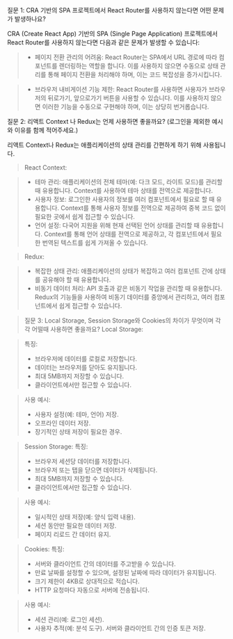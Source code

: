 질문 1: CRA 기반의 SPA 프로젝트에서 React Router를 사용하지 않는다면 어떤 문제가 발생하나요?

CRA (Create React App) 기반의 SPA (Single Page Application) 프로젝트에서 React Router를 사용하지 않는다면 다음과 같은 문제가 발생할 수 있습니다:

>- 페이지 전환 관리의 어려움: React Router는 SPA에서 URL 경로에 따라 컴포넌트를 렌더링하는 역할을 합니다. 이를 사용하지 않으면 수동으로 상태 관리를 통해 페이지 전환을 처리해야 하며, 이는 코드 복잡성을 증가시킵니다.

>- 브라우저 내비게이션 기능 제한: React Router를 사용하면 사용자가 브라우저의 뒤로가기, 앞으로가기 버튼을 사용할 수 있습니다. 이를 사용하지 않으면 이러한 기능을 수동으로 구현해야 하며, 이는 상당히 번거롭습니다.


질문 2: 리액트 Context 나 Redux는 언제 사용하면 좋을까요? (로그인을 제외한 예시와 이유를 함께 적어주세요.)

리액트 Context나 Redux는 애플리케이션의 상태 관리를 간편하게 하기 위해 사용됩니다.

> React Context:

>- 테마 관리: 애플리케이션의 전체 테마(예: 다크 모드, 라이트 모드)를 관리할 때 유용합니다. Context를 사용하여 테마 상태를 전역으로 제공합니다.
>- 사용자 정보: 로그인한 사용자의 정보를 여러 컴포넌트에서 필요로 할 때 유용합니다. Context를 통해 사용자 정보를 전역으로 제공하여 중복 코드 없이 필요한 곳에서 쉽게 접근할 수 있습니다.
>- 언어 설정: 다국어 지원을 위해 현재 선택된 언어 상태를 관리할 때 유용합니다. Context를 통해 언어 상태를 전역으로 제공하고, 각 컴포넌트에서 필요한 번역된 텍스트를 쉽게 가져올 수 있습니다.

> Redux:

>- 복잡한 상태 관리: 애플리케이션의 상태가 복잡하고 여러 컴포넌트 간에 상태를 공유해야 할 때 유용합니다.
>- 비동기 데이터 처리: API 호출과 같은 비동기 작업을 관리할 때 유용합니다. Redux의 기능들을 사용하여 비동기 데이터를 중앙에서 관리하고, 여러 컴포넌트에서 쉽게 접근할 수 있습니다.


> 질문 3: Local Storage, Session Storage와 Cookies의 차이가 무엇이며 각각 어떨때 사용하면 좋을까요?
> Local Storage:

> 특징:
>- 브라우저에 데이터를 로컬로 저장합니다.
>- 데이터는 브라우저를 닫아도 유지됩니다.
>- 최대 5MB까지 저장할 수 있습니다.
>- 클라이언트에서만 접근할 수 있습니다.

> 사용 예시:
>- 사용자 설정(예: 테마, 언어) 저장.
>- 오프라인 데이터 저장.
>- 장기적인 상태 저장이 필요한 경우.

> Session Storage:
> 특징:
>- 브라우저 세션당 데이터를 저장합니다.
>- 브라우저 또는 탭을 닫으면 데이터가 삭제됩니다.
>- 최대 5MB까지 저장할 수 있습니다.
>- 클라이언트에서만 접근할 수 있습니다.

> 사용 예시:
>- 일시적인 상태 저장(예: 양식 입력 내용).
>- 세션 동안만 필요한 데이터 저장.
>- 페이지 리로드 간 데이터 유지.

> Cookies:
> 특징:
>- 서버와 클라이언트 간의 데이터를 주고받을 수 있습니다.
>- 만료 날짜를 설정할 수 있으며, 설정된 날짜에 따라 데이터가 유지됩니다.
>- 크기 제한이 4KB로 상대적으로 적습니다.
>- HTTP 요청마다 자동으로 서버에 전송됩니다.

> 사용 예시:
>- 세션 관리(예: 로그인 세션).
>- 사용자 추적(예: 분석 도구).
서버와 클라이언트 간의 인증 토큰 저장.
